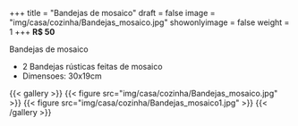 +++
title = "Bandejas de mosaico"
draft = false
image = "img/casa/cozinha/Bandejas_mosaico.jpg"
showonlyimage = false
weight = 1
+++
**R$ 50**

<!--more-->

Bandejas de mosaico	

- 2 Bandejas rústicas feitas de mosaico	
- Dimensoes: 30x19cm



{{< gallery >}}
{{< figure src="img/casa/cozinha/Bandejas_mosaico.jpg" >}}
{{< figure src="img/casa/cozinha/Bandejas_mosaico1.jpg" >}}
{{< /gallery >}}
